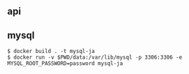 
## api

## mysql

```console
$ docker build . -t mysql-ja
$ docker run -v $PWD/data:/var/lib/mysql -p 3306:3306 -e MYSQL_ROOT_PASSWORD=password mysql-ja
```

